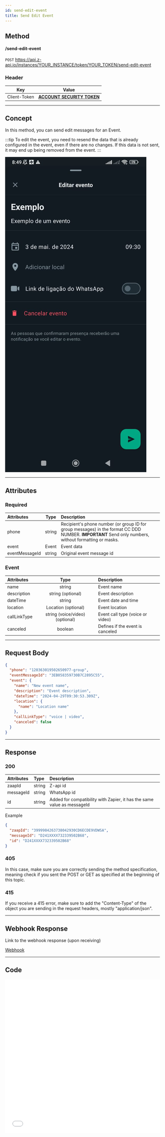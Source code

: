 ```yaml
---
id: send-edit-event
title: Send Edit Event
---
```


## Method

#### /send-edit-event

`POST` https://api.z-api.io/instances/YOUR_INSTANCE/token/YOUR_TOKEN/send-edit-event

### Header

|      Key       |            Value            |
| :------------: |     :-----------------:     |
|  Client-Token  | **[ACCOUNT SECURITY TOKEN](../security/client-token)** |
---

## Concept

In this method, you can send edit messages for an Event.

:::tip
To edit the event, you need to resend the data that is already configured in the event, even if there are no changes. If this data is not sent, it may end up being removed from the event.
:::

![image](../../../../../img/SendingEditEvent.jpeg)

---

## Attributes

### Required

| Attributes | Type | Description |
| :-- | :-: | :-- |
| phone | string | Recipient's phone number (or group ID for group messages) in the format CC DDD NUMBER. **IMPORTANT** Send only numbers, without formatting or masks. |
| event   | Event | Event data |
| eventMessageId | string | Original event message id |

### Event

| Attributes |  Type  | Description     |
| :-------- | :----: | :------------ |
| name      | string | Event name |
| description   | string (optional) | Event description |
| dateTime      | string | Event date and time |
| location      | Location (optional) | Event location |
| callLinkType | string (voice/video) (optional) | Event call type (voice or video) |
| canceled      | boolean | Defines if the event is canceled |

---

## Request Body

```json
{
  "phone": "120363019502650977-group",
  "eventMessageId": "3EB058359730B7C2895C55",
  "event": {
    "name": "New event name",
    "description": "Event description",
    "dateTime": "2024-04-29T09:30:53.309Z",
    "location": {
      "name": "Location name"
    },
    "callLinkType": "voice | video",
    "canceled": false
  }
}
```

---

## Response

### 200

| Attributes | Type | Description |
| :-- | :-- | :-- |
| zaapId | string | Z-api id |
| messageId | string | WhatsApp id |
| id | string | Added for compatibility with Zapier, it has the same value as messageId |

Example

```json
{
  "zaapId": "3999984263738042930CD6ECDE9VDWSA",
  "messageId": "D241XXXX732339502B68",
  "id": "D241XXXX732339502B68"
}
```

### 405

In this case, make sure you are correctly sending the method specification, meaning check if you sent the POST or GET as specified at the beginning of this topic.

### 415

If you receive a 415 error, make sure to add the "Content-Type" of the object you are sending in the request headers, mostly "application/json".

---

## Webhook Response

Link to the webhook response (upon receiving)

[Webhook](../webhooks/on-message-received#event-return-example)

---

## Code

<iframe src="//api.apiembed.com/?source=https://raw.githubusercontent.com/Z-API/z-api-docs/main/json-examples/send-edit-event.json&targets=all" frameborder="0" scrolling="no" width="100%" height="500px" seamless></iframe>
